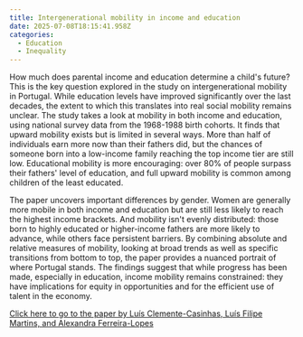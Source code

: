 ```yaml
---
title: Intergenerational mobility in income and education
date: 2025-07-08T18:15:41.958Z
categories:
  - Education
  - Inequality
---
```

How much does parental income and education determine a child's future? This is the key question explored in t﻿he study on intergenerational mobility in Portugal. While education levels have improved significantly over the last decades, the extent to which this translates into real social mobility remains unclear. T﻿he study takes a look at mobility in both income and education, using national survey data from the 1968-1988 birth cohorts. It finds that upward mobility exists but is limited in s﻿everal ways. More than half of individuals earn more now than their fathers did, but the chances of someone born into a low-income family reaching the top income tier are still low. Educational mobility is more encouraging: over 80% of people surpass their fathers' level of education, and full upward mobility is common among children of the least educated. 

T﻿he paper uncovers important differences by gender. Women are generally more mobile in both income and education but are still less likely to reach the highest income brackets. And mobility isn't evenly distributed: those born to highly educated or higher-income fathers are more likely to advance, while others face persistent barriers. By combining absolute and relative measures of mobility, looking at broad trends as well as specific transitions from bottom to top, t﻿he paper provides a nuanced portrait of where Portugal stands. The findings suggest that while progress has been made, especially in education, income mobility remains constrained: they have implications for equity in opportunities and for the efficient use of talent in the economy.



[Click here to go to the paper by Luís Clemente-Casinhas, Luís Filipe Martins, and Alexandra Ferreira-Lopes](https://link.springer.com/article/10.1007/s11205-024-03437-1)